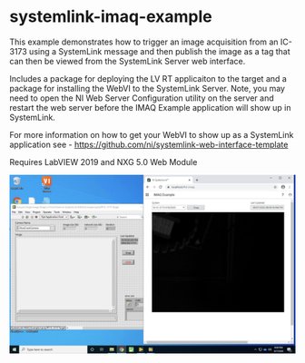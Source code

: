 # systemlink-imaq-example
 
This example demonstrates how to trigger an image acquisition from an IC-3173 using a SystemLink message and then publish the image as a tag that can then be viewed from the SystemLink Server web interface.

Includes a package for deploying the LV RT applicaiton to the target and a package for installing the WebVI to the SystemLink Server. Note, you may need to open the NI Web Server Configuration utility on the server and restart the web server before the IMAQ Example application will show up in SystemLink.

For more information on how to get your WebVI to show up as a SystemLink application see - https://github.com/ni/systemlink-web-interface-template

Requires LabVIEW 2019 and NXG 5.0 Web Module

![alt Screen Shot](https://github.com/joshuaprewitt/systemlink-imaq-example/blob/master/imaq-example.png)
